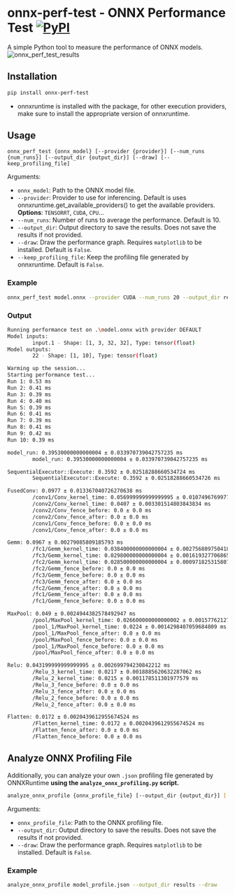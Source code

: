 # onnx-perf-test - ONNX Performance Test [![PyPI](https://img.shields.io/pypi/v/onnx-perf-test?color=2BAF2B)](https://pypi.org/project/onnx-perf-test/)

A simple Python tool to measure the performance of ONNX models.
![onnx_perf_test_results](https://github.com/user-attachments/assets/760f4f1f-9955-4430-bcaf-4780d57770b6)

## Installation

```bash
pip install onnx-perf-test
```

- onnxruntime is installed with the package, for other execution providers, make sure to install the appropriate version of onnxruntime.

## Usage

```
onnx_perf_test {onnx_model} [--provider {provider}] [--num_runs {num_runs}] [--output_dir {output_dir}] [--draw] [--keep_profiling_file]
```

Arguments:
- `onnx_model`: Path to the ONNX model file.
- `--provider`: Provider to use for inferencing. Default is uses onnxruntime.get_available_providers() to get the available providers. **Options**: `TENSORRT`, `CUDA`, `CPU`...
- `--num_runs`: Number of runs to average the performance. Default is 10.
- `--output_dir`: Output directory to save the results. Does not save the results if not provided.
- `--draw`: Draw the performance graph. Requires `matplotlib` to be installed. Default is `False`.
- `--keep_profiling_file`: Keep the profiling file generated by onnxruntime. Default is `False`.

### Example

```bash
onnx_perf_test model.onnx --provider CUDA --num_runs 20 --output_dir results --draw
```

### Output
```bash
Running performance test on .\model.onnx with provider DEFAULT
Model inputs:
        input.1 - Shape: [1, 3, 32, 32], Type: tensor(float)
Model outputs:
        22 - Shape: [1, 10], Type: tensor(float)

Warming up the session...
Starting performance test...
Run 1: 0.53 ms
Run 2: 0.41 ms
Run 3: 0.39 ms
Run 4: 0.40 ms
Run 5: 0.39 ms
Run 6: 0.41 ms
Run 7: 0.39 ms
Run 8: 0.41 ms
Run 9: 0.42 ms
Run 10: 0.39 ms

model_run: 0.39530000000000004 ± 0.033970739042757235 ms
        model_run: 0.39530000000000004 ± 0.033970739042757235 ms

SequentialExecutor::Execute: 0.3592 ± 0.02518288660534724 ms
        SequentialExecutor::Execute: 0.3592 ± 0.02518288660534726 ms

FusedConv: 0.0977 ± 0.013367040726270638 ms
        /conv1/Conv_kernel_time: 0.056999999999999995 ± 0.010749676997731395 ms
        /conv2/Conv_kernel_time: 0.0407 ± 0.003301514803843834 ms
        /conv2/Conv_fence_before: 0.0 ± 0.0 ms
        /conv2/Conv_fence_after: 0.0 ± 0.0 ms
        /conv1/Conv_fence_before: 0.0 ± 0.0 ms
        /conv1/Conv_fence_after: 0.0 ± 0.0 ms

Gemm: 0.0967 ± 0.00279085809185793 ms
        /fc1/Gemm_kernel_time: 0.038400000000000004 ± 0.0027568097504180435 ms
        /fc3/Gemm_kernel_time: 0.029800000000000004 ± 0.0016193277068654818 ms
        /fc2/Gemm_kernel_time: 0.028500000000000004 ± 0.0009718253158075512 ms
        /fc2/Gemm_fence_before: 0.0 ± 0.0 ms
        /fc3/Gemm_fence_before: 0.0 ± 0.0 ms
        /fc3/Gemm_fence_after: 0.0 ± 0.0 ms
        /fc2/Gemm_fence_after: 0.0 ± 0.0 ms
        /fc1/Gemm_fence_after: 0.0 ± 0.0 ms
        /fc1/Gemm_fence_before: 0.0 ± 0.0 ms

MaxPool: 0.049 ± 0.0024944382578492947 ms
        /pool/MaxPool_kernel_time: 0.026600000000000002 ± 0.0015776212754932302 ms
        /pool_1/MaxPool_kernel_time: 0.0224 ± 0.0014298407059684809 ms
        /pool_1/MaxPool_fence_after: 0.0 ± 0.0 ms
        /pool/MaxPool_fence_before: 0.0 ± 0.0 ms
        /pool_1/MaxPool_fence_before: 0.0 ± 0.0 ms
        /pool/MaxPool_fence_after: 0.0 ± 0.0 ms

Relu: 0.043199999999999995 ± 0.002699794230842212 ms
        /Relu_3_kernel_time: 0.0217 ± 0.0018885620632287062 ms
        /Relu_2_kernel_time: 0.0215 ± 0.001178511301977579 ms
        /Relu_3_fence_before: 0.0 ± 0.0 ms
        /Relu_3_fence_after: 0.0 ± 0.0 ms
        /Relu_2_fence_before: 0.0 ± 0.0 ms
        /Relu_2_fence_after: 0.0 ± 0.0 ms

Flatten: 0.0172 ± 0.0020439612955674524 ms
        /Flatten_kernel_time: 0.0172 ± 0.0020439612955674524 ms
        /Flatten_fence_after: 0.0 ± 0.0 ms
        /Flatten_fence_before: 0.0 ± 0.0 ms


```

## Analyze ONNX Profiling File
Additionally, you can analyze your own `.json` profiling file generated by ONNXRuntime **using the `analyze_onnx_profiling.py` script.**

```bash
analyze_onnx_profile {onnx_profile_file} [--output_dir {output_dir}] [--draw]
```

Arguments:
- `onnx_profile_file`: Path to the ONNX profiling file.
- `--output_dir`: Output directory to save the results. Does not save the results if not provided.
- `--draw`: Draw the performance graph. Requires `matplotlib` to be installed. Default is `False`.

### Example

```bash
analyze_onnx_profile model_profile.json --output_dir results --draw
```


